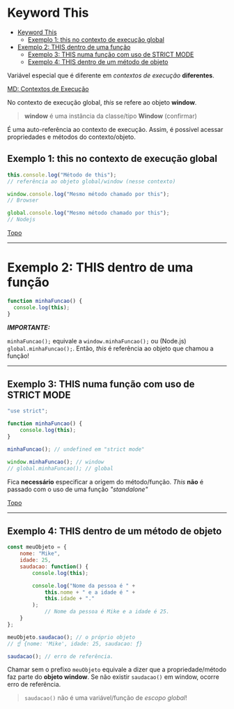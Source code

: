 # Keyword This

- [Keyword This](#keyword-this)
  - [Exemplo 1: this no contexto de execução global](#exemplo-1-this-no-contexto-de-execução-global)
- [Exemplo 2: THIS dentro de uma função](#exemplo-2-this-dentro-de-uma-função)
  - [Exemplo 3: THIS numa função com uso de STRICT MODE](#exemplo-3-this-numa-função-com-uso-de-strict-mode)
  - [Exemplo 4: THIS dentro de um método de objeto](#exemplo-4-this-dentro-de-um-método-de-objeto)

Variável especial que é diferente em *contextos de execução* **diferentes**.

[MD: Contextos de Execução](12e-contexto-de-execucao_e_execution-stack.md)

No contexto de execução global, *this* se refere ao objeto **window**.

> **window** é uma instância da classe/tipo **Window** (confirmar)

É uma auto-referência ao contexto de execução. Assim, é possível acessar propriedades e métodos do contexto/objeto.

## Exemplo 1: this no contexto de execução global

```js
this.console.log("Método de this");
// referência ao objeto global/window (nesse contexto)

window.console.log("Mesmo método chamado por this");
// Browser

global.console.log("Mesmo método chamado por this");
// Nodejs
```

[Topo](#keyword-this)

---

# Exemplo 2: THIS dentro de uma função

```js
function minhaFuncao() {
  console.log(this);
}
```

  ***IMPORTANTE:***

`minhaFuncao();` equivale a `window.minhaFuncao();` ou (Node.js) `global.minhaFuncao();`. Então, *this* é referência ao objeto que chamou a função!

---

## Exemplo 3: THIS numa função com uso de STRICT MODE

```js
"use strict";

function minhaFuncao() {
	console.log(this);
}

minhaFuncao(); // undefined em "strict mode"

window.minhaFuncao(); // window
// global.minhaFuncao(); // global
```

Fica **necessário** especificar a origem do método/função. *This* **não** é passado
com o uso de uma função *"standalone"*

[Topo](#keyword-this)

---

## Exemplo 4: THIS dentro de um método de objeto

```js
const meuObjeto = {
	nome: "Mike",
	idade: 25,
	saudacao: function() {
		console.log(this);

		console.log("Nome da pessoa é " +
			this.nome + " e a idade é " +
			this.idade + "."
        );
			// Nome da pessoa é Mike e a idade é 25.
	}
};

meuObjeto.saudacao(); // o próprio objeto
// ☝ {nome: 'Mike', idade: 25, saudacao: ƒ}

saudacao(); // erro de referência.
```

Chamar sem o prefixo `meuObjeto` equivale a dizer que a propriedade/método faz parte do **objeto window**. Se não existir `saudacao()` em window, ocorre erro de referência.

>`saudacao()` não é uma variável/função de *escopo global*!

